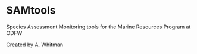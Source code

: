 # SAMtools
Species Assessment Monitoring tools for the Marine Resources Program at ODFW

Created by A. Whitman
